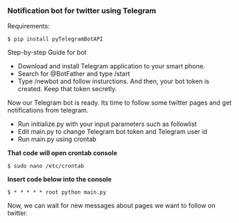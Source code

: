### Notification bot for twitter using Telegram

Requirements:
```console
$ pip install pyTelegramBotAPI
```

Step-by-step Guide for bot

- Download and install Telegram application to your smart phone.
- Search for @BotFather and type /start
- Type /newbot and follow insturctions. And then, your bot token is created. Keep that token secretly.

Now our Telegram bot is ready. Its time to follow some twitter pages and get notifications from telegram.

- Run initialize.py with your input parameters such as followlist
- Edit main.py to change Telegram bot token and Telegram user id
- Run main.py using crontab

**That code will open crontab console**
```console
$ sudo nano /etc/crontab
```
**Insert code below into the console**
```console
$ * * * * * root python main.py
```

Now, we can wait for new messages about pages we want to follow on twitter.

